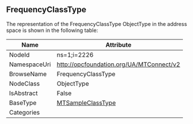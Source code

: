 <!-- objecttype -->
## FrequencyClassType
  
<!-- end of text -->
The representation of the FrequencyClassType ObjectType in the address space is shown in the following table:  

|Name|Attribute|
|---|---|
|NodeId|ns=1;i=2226|
|NamespaceUri|http://opcfoundation.org/UA/MTConnect/v2|
|BrowseName|FrequencyClassType|
|NodeClass|ObjectType|
|IsAbstract|False|
|BaseType|[MTSampleClassType](../../ObjectTypes/MTSampleClassType/readme.md)|
|Categories||

